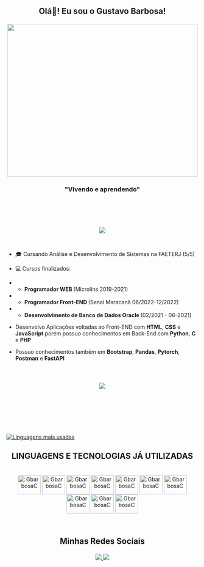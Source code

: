 ## <p align="center">Olá👋! Eu sou o Gustavo Barbosa! </p>

<p align="center">
<img src='https://media4.giphy.com/media/v1.Y2lkPTc5MGI3NjExZDkzMmhkMGxrYmdkdW43Z2lja21waHJueTUwODY2OHBsNDlkajAzcSZlcD12MV9pbnRlcm5hbF9naWZfYnlfaWQmY3Q9Zw/B4dt6rXq6nABilHTYM/giphy.gif' height="400px" width="500px">
<h3 align="center" style="border-bottom: 1px solid white; padding-bottom:20px">"Vivendo e aprendendo"</h3><br>
</p>

<p align="center" style="padding-top: 20px">
<a href='https://blinkies.cafe' target='_blank'><img src='https://media4.giphy.com/media/v1.Y2lkPTc5MGI3NjExa3p4eTN0NDFtNmpuNzNpeGc0ODJyM2lvYm80eXEwdjRwcnA1ZWE1YiZlcD12MV9pbnRlcm5hbF9naWZfYnlfaWQmY3Q9Zw/gkLXttVL7hPXR2o2EC/giphy.gif'></a>
</p>
<br>

- 🎓 Cursando Análise e Desenvolvimento de Sistemas na FAETERJ (5/5)

- 💻 Cursos finalizados: 
- - <strong> Programador WEB </strong> (Microlins 2019-2021)
- - <strong> Programador Front-END </strong> (Senai Maracanã 06/2022-12/2022)
- - <strong> Desenvolvimento de Banco de Dados Oracle </strong> (02/2021 - 06-2021)

- Desenvolvo Aplicações voltadas ao Front-END com <strong>HTML</strong>, <strong>CSS</strong> e <strong>JavaScript</strong> porém possuo conhecimentos em Back-End com <strong>Python</strong>, <strong>C</strong> e <strong>PHP</strong>

- Possuo conhecimentos também em <strong>Bootstrap</strong>, <strong>Pandas</strong>, <strong>Pytorch</strong>, <strong>Postman</strong> e <strong>FastAPI</strong>
<br><br> 
<div align="center" style="padding: 25px">
<a href='https://blinkies.cafe' target='_blank'><img src='https://media0.giphy.com/media/v1.Y2lkPTc5MGI3NjExbGx3bmpkNmw3OG5iNDg3cWRmbzBtbzJpbHV0aHBsY3VjZDczNW15aiZlcD12MV9pbnRlcm5hbF9naWZfYnlfaWQmY3Q9Zw/ZTJtagVsDI9WbnzMrR/giphy.gif' style="padding-bottom:30px"></a>
</div>

<br><br>

[![Linguagens mais usadas](https://github-readme-stats.vercel.app/api/top-langs/?username=GBarbosa21&layout=donut&theme=tokyonight)](https://github.com/GBarbosa21/github-readme-stats)

## <p align="center"> LINGUAGENS E TECNOLOGIAS JÁ UTILIZADAS </p>


<div align="center" style="display: inline block; border-bottom: 1px solid white; padding-bottom: 30px"><br>
<img align="center" alt="GbarbosaC" height="50" width="60" src="https://cdn.jsdelivr.net/gh/devicons/devicon@latest/icons/html5/html5-original-wordmark.svg"/>
<img align="center" alt="GbarbosaC" height="50" width="60" src="https://cdn.jsdelivr.net/gh/devicons/devicon@latest/icons/css3/css3-original-wordmark.svg"/>
<img align="center" alt="GbarbosaC" height="50" width="60" src="https://cdn.jsdelivr.net/gh/devicons/devicon@latest/icons/javascript/javascript-original.svg"/>
<img align="center" alt="GbarbosaC" height="50" width="60" src="https://cdn.jsdelivr.net/gh/devicons/devicon@latest/icons/php/php-original.svg" />
<img align="center" alt="GbarbosaC" height="50" width="60" src="https://cdn.jsdelivr.net/gh/devicons/devicon@latest/icons/bootstrap/bootstrap-original-wordmark.svg" />
<img align="center" alt="GbarbosaC" height="50" width="60" src="https://cdn.jsdelivr.net/gh/devicons/devicon@latest/icons/java/java-original-wordmark.svg"/>
<img align="center" alt="GbarbosaC" height="50" width="60" src="https://cdn.jsdelivr.net/gh/devicons/devicon@latest/icons/python/python-original-wordmark.svg" />
<img align="center" alt="GbarbosaC" height="50" width="60" src="https://cdn.jsdelivr.net/gh/devicons/devicon@latest/icons/pytorch/pytorch-original-wordmark.svg" />
<img align="center" alt="GbarbosaC" height="50" width="60" src="https://cdn.jsdelivr.net/gh/devicons/devicon@latest/icons/c/c-original.svg"/>
<img align="center" alt="GbarbosaC" height="50" width="60" src="https://cdn.jsdelivr.net/gh/devicons/devicon@latest/icons/cplusplus/cplusplus-original.svg"/>
<br>
</div>

## <p align="center"> Minhas Redes Sociais </p>
<p align="center">
<a href="https://www.linkedin.com/in/gustavo-barbosa232/" target="blank"> <img src="https://skillicons.dev/icons?i=linkedin&theme=dark" /> </a>
<a href="https://instagram.com/guga_barbosa232" target="blank"><img src="https://skillicons.dev/icons?i=instagram&theme=dark" /></a>
</p>
